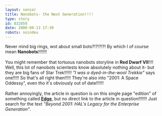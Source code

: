```yaml
---
layout: senior
title: Nanobots- the Next Generation!!!!
type: story
id: 832859
date: 2000-09-13 17:39
robots: noindex
---
```

Never mind big rings, wot about small bots?!?!?!?! By which I of course mean <b>Nanobots</b>!!!!!!!<br/> <br/>You might remember that tortuous nanobots storyline in <b>Red Dwarf VII</b>!!!! Well, this lot of nanobots scientests know absolutely nothing about it- but they are big fans of Star Trek!!!!!! <i>"I was a dyed-in-the-wool Trekkie"</i> says one!!!!! So that's all right then!!!!! They're also into "2001: A Space Oddessy", even tho it's obviously out of date!!!!!! <br/> <br/>Rather annoyingly, the article in question is on this single page "edition" of something called <a href="http://www.edge.org/documents/archive/edge73.html"><b>Edge</b></a>, but no direct link to the article in question!!!!!!! Just search for the text <i>"Beyond 2001: HAL's Legacy for the Enterprise Generation"</i>.
